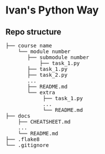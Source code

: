 # Ivan's Python Way

## Repo structure
<pre>
├── course name
    └── module number
       ├── submodule number
           ├── task_1.py
       ├── task_1.py
       ├── task_2.py
       ...
       ├── README.md
       └── extra
            ├── task_1.py
            ...
            └── README.md
├── docs
    ├── CHEATSHEET.md
    ...
    └── README.md
├── .flake8
└── .gitignore
</pre>